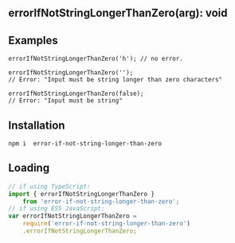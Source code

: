 ## errorIfNotStringLongerThanZero(arg): void

## Examples
```
errorIfNotStringLongerThanZero('h'); // no error.

errorIfNotStringLongerThanZero('');
// Error: "Input must be string longer than zero characters"

errorIfNotStringLongerThanZero(false);
// Error: "Input must be string"
```

## Installation
`npm i  error-if-not-string-longer-than-zero`

## Loading
```ts
// if using TypeScript:
import { errorIfNotStringLongerThanZero } 
    from 'error-if-not-string-longer-than-zero';
// if using ES5 JavaScript:
var errorIfNotStringLongerThanZero = 
    require('error-if-not-string-longer-than-zero')
    .errorIfNotStringLongerThanZero;
```
